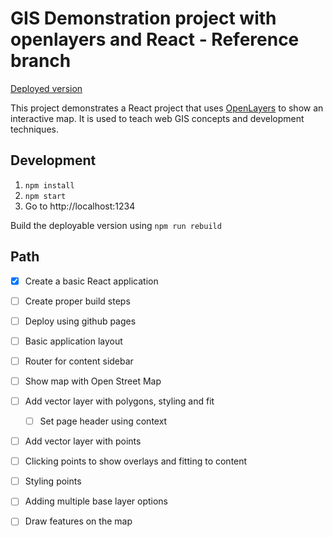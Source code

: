 # GIS Demonstration project with openlayers and React - Reference branch

[Deployed version](https://jhannes.github.io/gis-kata/)

This project demonstrates a React project that uses [OpenLayers](https://openlayers.org)
to show an interactive map. It is used to teach web GIS concepts and development techniques.

## Development

1. `npm install`
2. `npm start`
3. Go to http://localhost:1234

Build the deployable version using `npm run rebuild`

## Path

* [x] Create a basic React application
* [ ] Create proper build steps
* [ ] Deploy using github pages
* [ ] Basic application layout
* [ ] Router for content sidebar
* [ ] Show map with Open Street Map
* [ ] Add vector layer with polygons, styling and fit
  * [ ] Set page header using context
* [ ] Add vector layer with points
* [ ] Clicking points to show overlays and fitting to content
* [ ] Styling points
* [ ] Adding multiple base layer options
* [ ] Draw features on the map

